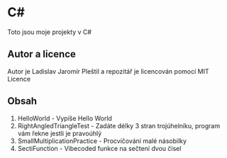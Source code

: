 # C#
Toto jsou moje projekty v C#
## Autor a licence
Autor je Ladislav Jaromír Pleštil a repozitář je licencován pomocí MIT Licence
## Obsah
1. HelloWorld - Vypíše Hello World
2. RightAngledTriangleTest - Zadáte délky 3 stran trojúhelníku, program vám řekne jestli je pravoúhlý
3. SmallMultiplicationPractice - Procvičování malé násobilky
4. SectiFunction - Vibecoded funkce na sečtení dvou čísel
